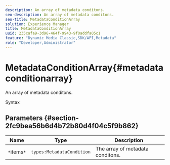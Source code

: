 ```yaml
---
description: An array of metadata conditons.
seo-description: An array of metadata conditons.
seo-title: MetadataConditionArray
solution: Experience Manager
title: MetadataConditionArray
uuid: 235cafa9-3d96-464f-9943-9f0addfa05c1
feature: "Dynamic Media Classic,SDK/API,Metadata"
role: "Developer,Administrator"
---
```


# MetadataConditionArray{#metadataconditionarray}

An array of metadata conditons.

 Syntax 

## Parameters {#section-2fc9bea56b6d4b72b80d4f04c5f9b862}

|  Name  | Type  | Description  |
|---|---|---|
|  `*`items`*`  | `types:MetadataCondition`  | The array of metadata conditons.  |

